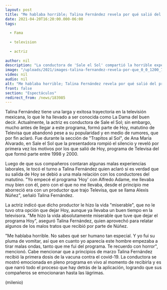 ```yaml
---
layout: post
title: "Me hablaba horrible; Talina Fernández revela por qué salió del programa 'Hoy'"
date: 2021-04-20T16:20:00.000-06:00
tags:
  
  - Fama
  
  - television
  
  - actriz
  
author: nil
description: "La conductora de 'Sale el Sol' compartió la horrible experiencia que vivió durante su participación en el programa 'Hoy'. "
image: "/uploads/2021/images-talina-fernandez-revela-por-que_0_0_1200_747.jpg"
video: nil
audio: nil
alt: "Me hablaba horrible; Talina Fernández revela por qué salió del programa 'Hoy'"
front: false
section: "Espectáculos"
redirect_from: /news/183985
---
```


Talina Fernández tiene una larga y exitosa trayectoria en la televisión mexicana, lo que le ha llevado a ser conocida como La Dama del buen decir. Actualmente, la actriz es conductora de Sale el Sol; sin embargo, mucho antes de llegar a este programa, formó parte de Hoy, matutino de Televisa que abandonó pese a su popularidad y en medio de rumores, que por fin aclaró.  Fue durante la sección de "Trapitos al Sol", de Ana María Alvarado, en Sale el Sol que la presentadora rompió el silencio y reveló por primera vez los motivos por los que salió de Hoy, programa de Televisa del que formó parte entre 1998 y 2000.

​Luego de que sus compañeros contaran algunas malas experiencias laborales, le tocó el turno a Talina Fernández quien aclaró si es verdad que su salida de Hoy se debió a una mala relación con los conductores del matutino.  "Yo empecé el programa 'Hoy' con Alfredo Adame, me llevaba muy bien con él, pero con el que no me llevaba, desde el principio me aborreció era con un productor que trajo Televisa, que se llama Alexis Núñez", señaló Talina Fernández.

La actriz indicó que dicho productor le hizo la vida "miserable", que no le tuvo otra opción que dejar Hoy, aunque ya llevaba un buen tiempo en la televisora.  "Me hizo la vida absolutamente miserable que tuve que dejar el programa Hoy", aseguró Talina Fernández, quien aprovechó para relatar algunos de los malos tratos que recibió por parte de Núñez.

"Me hablaba horrible. No sabes qué ser humano tan especial. Y yo fui su pluma de vomitar, así que en cuanto yo aparecía este hombre empezaba a tirar malas ondas, tanto que me fui del programa. Te recuerdo con horror", mencionó.  Cabe mencionar que a principios de marzo Talina Fernández recibió la primera dosis de la vacuna contra el covid-19. La conductora se mostró emocionada en pleno programa en vivo al momento de recibirla y es que narró todo el proceso que hay detrás de la aplicación, logrando que sus compañeros se emocionaran hasta las lágrimas.  

(milenio)